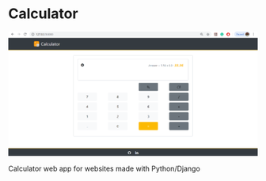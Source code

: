 # Calculator

![Calculator](https://github.com/deepeshanandparab/Calculator/blob/master/Screenshot.png?raw=true "Calculator") 

Calculator web app for websites made with Python/Django 
